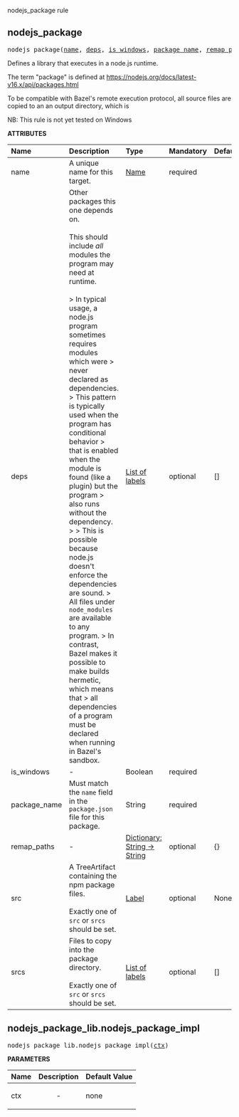 <!-- Generated with Stardoc: http://skydoc.bazel.build -->

nodejs_package rule

<a id="#nodejs_package"></a>

## nodejs_package

<pre>
nodejs_package(<a href="#nodejs_package-name">name</a>, <a href="#nodejs_package-deps">deps</a>, <a href="#nodejs_package-is_windows">is_windows</a>, <a href="#nodejs_package-package_name">package_name</a>, <a href="#nodejs_package-remap_paths">remap_paths</a>, <a href="#nodejs_package-src">src</a>, <a href="#nodejs_package-srcs">srcs</a>)
</pre>

Defines a library that executes in a node.js runtime.
    
The term "package" is defined at
<https://nodejs.org/docs/latest-v16.x/api/packages.html>

To be compatible with Bazel's remote execution protocol,
all source files are copied to an an output directory,
which is 

NB: This rule is not yet tested on Windows


**ATTRIBUTES**


| Name  | Description | Type | Mandatory | Default |
| :------------- | :------------- | :------------- | :------------- | :------------- |
| <a id="nodejs_package-name"></a>name |  A unique name for this target.   | <a href="https://bazel.build/docs/build-ref.html#name">Name</a> | required |  |
| <a id="nodejs_package-deps"></a>deps |  Other packages this one depends on.<br><br>        This should include *all* modules the program may need at runtime.<br><br>        &gt; In typical usage, a node.js program sometimes requires modules which were         &gt; never declared as dependencies.         &gt; This pattern is typically used when the program has conditional behavior         &gt; that is enabled when the module is found (like a plugin) but the program         &gt; also runs without the dependency.         &gt;          &gt; This is possible because node.js doesn't enforce the dependencies are sound.         &gt; All files under <code>node_modules</code> are available to any program.         &gt; In contrast, Bazel makes it possible to make builds hermetic, which means that         &gt; all dependencies of a program must be declared when running in Bazel's sandbox.   | <a href="https://bazel.build/docs/build-ref.html#labels">List of labels</a> | optional | [] |
| <a id="nodejs_package-is_windows"></a>is_windows |  -   | Boolean | required |  |
| <a id="nodejs_package-package_name"></a>package_name |  Must match the <code>name</code> field in the <code>package.json</code> file for this package.   | String | required |  |
| <a id="nodejs_package-remap_paths"></a>remap_paths |  -   | <a href="https://bazel.build/docs/skylark/lib/dict.html">Dictionary: String -> String</a> | optional | {} |
| <a id="nodejs_package-src"></a>src |  A TreeArtifact containing the npm package files.<br><br>        Exactly one of <code>src</code> or <code>srcs</code> should be set.   | <a href="https://bazel.build/docs/build-ref.html#labels">Label</a> | optional | None |
| <a id="nodejs_package-srcs"></a>srcs |  Files to copy into the package directory.<br><br>        Exactly one of <code>src</code> or <code>srcs</code> should be set.   | <a href="https://bazel.build/docs/build-ref.html#labels">List of labels</a> | optional | [] |


<a id="#nodejs_package_lib.nodejs_package_impl"></a>

## nodejs_package_lib.nodejs_package_impl

<pre>
nodejs_package_lib.nodejs_package_impl(<a href="#nodejs_package_lib.nodejs_package_impl-ctx">ctx</a>)
</pre>



**PARAMETERS**


| Name  | Description | Default Value |
| :------------- | :------------- | :------------- |
| <a id="nodejs_package_lib.nodejs_package_impl-ctx"></a>ctx |  <p align="center"> - </p>   |  none |


